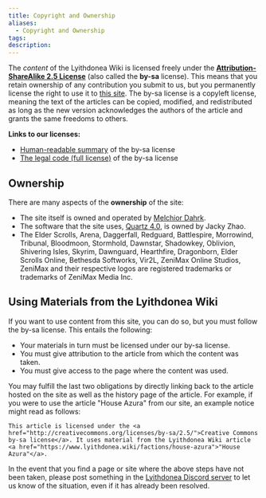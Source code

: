 ```yaml
---
title: Copyright and Ownership
aliases:
  - Copyright and Ownership
tags: 
description:
---
```

The _content_ of the Lyithdonea Wiki is licensed freely under the **[Attribution-ShareAlike 2.5 License](http://creativecommons.org/licenses/by-sa/2.5/)** (also called the **by-sa** license). This means that you retain ownership of any contribution you submit to us, but you permanently license the right to use it to [this site](https://www.lyithdonea.wiki/). The by-sa license is a copyleft license, meaning the text of the articles can be copied, modified, and redistributed as long as the new version acknowledges the authors of the article and grants the same freedoms to others.

**Links to our licenses:**
* [Human-readable summary](http://creativecommons.org/licenses/by-sa/2.5/) of the by-sa license
* [The legal code (full license)](http://creativecommons.org/licenses/by-sa/2.5/legalcode) of the by-sa license
## Ownership
There are many aspects of the **ownership** of the site:

- The site itself is owned and operated by [Melchior Dahrk](https://next.nexusmods.com/profile/MelchiorDahrk/about-me).
- The software that the site uses, [Quartz 4.0](https://quartz.jzhao.xyz/), is owned by Jacky Zhao.
- The Elder Scrolls, Arena, Daggerfall, Redguard, Battlespire, Morrowind, Tribunal, Bloodmoon, Stormhold, Dawnstar, Shadowkey, Oblivion, Shivering Isles, Skyrim, Dawnguard, Hearthfire, Dragonborn, Elder Scrolls Online, Bethesda Softworks, Vir2L, ZeniMax Online Studios, ZeniMax and their respective logos are registered trademarks or trademarks of ZeniMax Media Inc.
## Using Materials from the Lyithdonea Wiki
If you want to use content from this site, you can do so, but you must follow the by-sa license. This entails the following:

- Your materials in turn must be licensed under our by-sa license.
- You must give attribution to the article from which the content was taken.
- You must give access to the page where the content was used.

You may fulfill the last two obligations by directly linking back to the article hosted on the site as well as the history page of the article. For example, if you were to use the article "House Azura" from our site, an example notice might read as follows:

```
This article is licensed under the <a href="http://creativecommons.org/licenses/by-sa/2.5/">​Creative Commons by-sa license</a>. It uses material from the Lyithdonea Wiki article <a href="https://www.lyithdonea.wiki/factions/house-azura">​"House Azura"</a>.
```

In the event that you find a page or site where the above steps have not been taken, please post something in the [Lyithdonea Discord server](https://discord.gg/w9xE9qxaPX) to let us know of the situation, even if it has already been resolved.